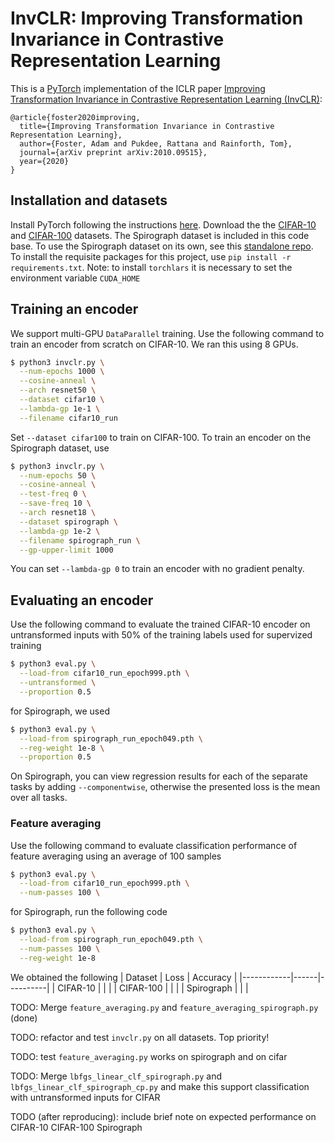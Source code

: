 # InvCLR: Improving Transformation Invariance in Contrastive Representation Learning
This is a [PyTorch](https://github.com/pytorch/pytorch) implementation of the ICLR paper [Improving Transformation Invariance in Contrastive Representation Learning (InvCLR)](https://arxiv.org/abs/2010.09515):
```
@article{foster2020improving,
  title={Improving Transformation Invariance in Contrastive Representation Learning},
  author={Foster, Adam and Pukdee, Rattana and Rainforth, Tom},
  journal={arXiv preprint arXiv:2010.09515},
  year={2020}
}
```

## Installation and datasets
Install PyTorch following the instructions [here](https://pytorch.org/). Download the the [CIFAR-10](https://www.cs.toronto.edu/~kriz/cifar.html) and [CIFAR-100](https://www.cs.toronto.edu/~kriz/cifar.html) datasets.
The Spirograph dataset is included in this code base.
To use the Spirograph dataset on its own, see this [standalone repo](https://github.com/rattaoup/spirograph).
To install the requisite packages for this project, use `pip install -r requirements.txt`.
Note: to install `torchlars` it is necessary to set the environment variable `CUDA_HOME`

## Training an encoder
We support multi-GPU `DataParallel` training.
Use the following command to train an encoder from scratch on CIFAR-10. We ran this using 8 GPUs.
```bash
$ python3 invclr.py \
  --num-epochs 1000 \
  --cosine-anneal \
  --arch resnet50 \
  --dataset cifar10 \
  --lambda-gp 1e-1 \
  --filename cifar10_run
```
Set `--dataset cifar100` to train on CIFAR-100.
To train an encoder on the Spirograph dataset, use
```bash
$ python3 invclr.py \
  --num-epochs 50 \
  --cosine-anneal \
  --test-freq 0 \
  --save-freq 10 \
  --arch resnet18 \
  --dataset spirograph \
  --lambda-gp 1e-2 \
  --filename spirograph_run \
  --gp-upper-limit 1000
```
You can set `--lambda-gp 0` to train an encoder with no gradient penalty.

## Evaluating an encoder
Use the following command to evaluate the trained CIFAR-10 encoder on untransformed inputs with 50% of
the training labels used for supervized training
```bash
$ python3 eval.py \
  --load-from cifar10_run_epoch999.pth \
  --untransformed \
  --proportion 0.5
```
for Spirograph, we used
```bash
$ python3 eval.py \
  --load-from spirograph_run_epoch049.pth \
  --reg-weight 1e-8 \
  --proportion 0.5
```
On Spirograph, you can view regression results for each of the separate tasks by adding `--componentwise`, otherwise
the presented loss is the mean over all tasks.

### Feature averaging
Use the following command to evaluate classification performance of feature averaging using an average of 100 samples
```bash
$ python3 eval.py \
  --load-from cifar10_run_epoch999.pth \
  --num-passes 100 \
```
for  Spirograph, run the following code
```bash
$ python3 eval.py \
  --load-from spirograph_run_epoch049.pth \
  --num-passes 100 \
  --reg-weight 1e-8
```
We obtained the following
| Dataset    | Loss | Accuracy |
|------------|------|----------|
| CIFAR-10   |      |          |
| CIFAR-100  |      |          |
| Spirograph |      |          |




TODO: Merge `feature_averaging.py` and `feature_averaging_spirograph.py` (done)

TODO: refactor and test `invclr.py` on all datasets. Top priority!

TODO: test `feature_averaging.py` works on spirograph and on cifar

TODO: Merge `lbfgs_linear_clf_spirograph.py` and `lbfgs_linear_clf_spirograph_cp.py` and make this support classification with untransformed inputs for CIFAR

TODO (after reproducing): include brief note on expected performance on CIFAR-10 CIFAR-100 Spirograph


